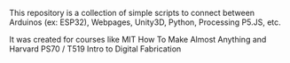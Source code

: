 This repository is a collection of simple scripts to connect between Arduinos (ex: ESP32), Webpages, Unity3D, Python, Processing P5.JS, etc.

It was created for courses like MIT How To Make Almost Anything and Harvard PS70 / T519 Intro to Digital Fabrication





